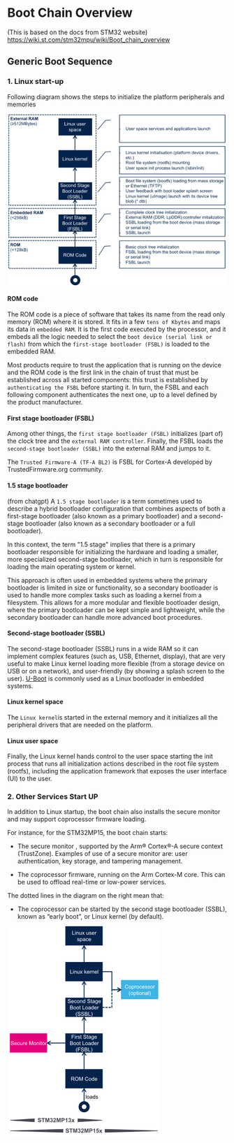 # Boot Chain Overview
(This is based on the docs from STM32 website)
https://wiki.st.com/stm32mpu/wiki/Boot_chain_overview


## Generic Boot Sequence

### 1. Linux start-up
Following diagram shows the steps to initialize the platform peripherals and memories

![](./Boot_chains_overview.png)

#### ROM code
The ROM code is a piece of software that takes its name from the read only memory (ROM) where it is stored. It fits in a few `tens of Kbytes` and maps its data in `embedded RAM`. It is the first code executed by the processor, and it embeds all the logic needed to select the `boot device (serial link or flash)` from which the `first-stage bootloader (FSBL)` is loaded to the embedded RAM.

Most products require to trust the application that is running on the device and the ROM code is the first link in the chain of trust that must be established across all started components: this trust is established by `authenticating the FSBL` before starting it. In turn, the FSBL and each following component authenticates the next one, up to a level defined by the product manufacturer.

#### First stage bootloader (FSBL)
Among other things, the `first stage bootloader (FSBL)` initializes (part of) the clock tree and the `external RAM controller`. Finally, the FSBL loads the `second-stage bootloader (SSBL)` into the external RAM and jumps to it.

The `Trusted Firmware-A (TF-A BL2)` is FSBL for Cortex-A developed by TrustedFirmware.org community.

#### 1.5 stage bootloader
(from chatgpt) A `1.5 stage bootloader` is a term sometimes used to describe a hybrid bootloader configuration that combines aspects of both a first-stage bootloader (also known as a primary bootloader) and a second-stage bootloader (also known as a secondary bootloader or a full bootloader).

In this context, the term "1.5 stage" implies that there is a primary bootloader responsible for initializing the hardware and loading a smaller, more specialized second-stage bootloader, which in turn is responsible for loading the main operating system or kernel.

This approach is often used in embedded systems where the primary bootloader is limited in size or functionality, so a secondary bootloader is used to handle more complex tasks such as loading a kernel from a filesystem. This allows for a more modular and flexible bootloader design, where the primary bootloader can be kept simple and lightweight, while the secondary bootloader can handle more advanced boot procedures.

#### Second-stage bootloader (SSBL)
The second-stage bootloader (SSBL) runs in a wide RAM so it can implement complex features (such as, USB, Ethernet, display), that are very useful to make Linux kernel loading more flexible (from a storage device on USB or on a network), and user-friendly (by showing a splash screen to the user). [U-Boot](./uboot.md) is commonly used as a Linux bootloader in embedded systems.


#### Linux kernel space
The `Linux kernel`is started in the external memory and it initializes all the peripheral drivers that are needed on the platform.

#### Linux user space
Finally, the Linux kernel hands control to the user space starting the init process that runs all initialization actions described in the root file system (rootfs), including the application framework that exposes the user interface (UI) to the user.

### 2. Other Services Start UP

In addition to  Linux  startup, the boot chain also installs the secure monitor and may support coprocessor firmware loading.

For instance, for the STM32MP15, the boot chain starts:

* The  secure monitor , supported by the Arm® Cortex®-A secure context (TrustZone). Examples of use of a secure monitor are: user authentication, key storage, and tampering management.

* The  coprocessor  firmware, running on the Arm Cortex-M core. This can be used to offload real-time or low-power services.

The dotted lines in the diagram on the right mean that:

* The  coprocessor  can be started by the second stage bootloader (SSBL), known as “early boot”, or Linux kernel (by default).

![](./STM32MP_boot_chain.png)


